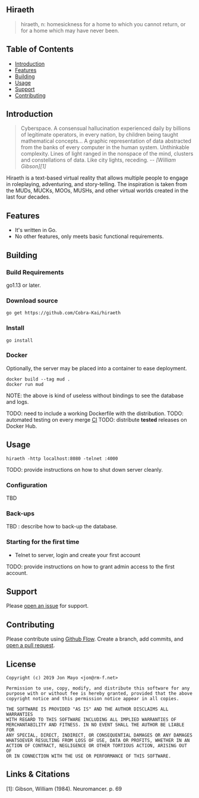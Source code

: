 ## Hiraeth

> hiraeth, n: homesickness for a home to which you cannot return, or for a home which may have never been.

## Table of Contents

- [Introduction](#introduction)
- [Features](#features)
- [Building](#building)
- [Usage](#usage)
- [Support](#support)
- [Contributing](#contributing)

## Introduction

> Cyberspace. A consensual hallucination experienced daily by billions of
> legitimate operators, in every nation, by children being taught mathematical
> concepts... A graphic representation of data abstracted from the banks of
> every computer in the human system. Unthinkable complexity. Lines of light
> ranged in the nonspace of the mind, clusters and constellations of data. Like
> city lights, receding.
> -- <cite>[William Gibson][1]</cite>

Hiraeth is a text-based virtual reality that allows multiple people to engage
in roleplaying, adventuring, and story-telling. The inspiration is taken from
the MUDs, MUCKs, MOOs, MUSHs, and other virtual worlds created in the last four
decades.

## Features

- It's written in Go.
- No other features, only meets basic functional requirements.

## Building

### Build Requirements

go1.13 or later.

### Download source

`go get https://github.com/Cobra-Kai/hiraeth`

### Install

`go install`

### Docker

Optionally, the server may be placed into a container to ease deployment.

    docker build --tag mud .
    docker run mud

NOTE: the above is kind of useless without bindings to see the database and logs.

TODO: need to include a working Dockerfile with the distribution.
TODO: automated testing on every merge [CI](https://en.wikipedia.org/wiki/Continuous_integration)
TODO: distribute **tested** releases on Docker Hub.

## Usage

`hiraeth -http localhost:8080 -telnet :4000`

TODO: provide instructions on how to shut down server cleanly.

### Configuration

TBD

### Back-ups

TBD : describe how to back-up the database.

### Starting for the first time

- Telnet to server, login and create your first account

TODO: provide instructions on how to grant admin access to the first account.

## Support

Please [open an issue](https://github.com/Cobra-Kai/hiraeth/issues/new) for support.

## Contributing

Please contribute using [Github Flow](https://guides.github.com/introduction/flow/).
Create a branch, add commits, and [open a pull request](https://github.com/Cobra-Kai/hiraeth/compare/).

## License

```
Copyright (c) 2019 Jon Mayo <jon@rm-f.net>

Permission to use, copy, modify, and distribute this software for any
purpose with or without fee is hereby granted, provided that the above
copyright notice and this permission notice appear in all copies.

THE SOFTWARE IS PROVIDED "AS IS" AND THE AUTHOR DISCLAIMS ALL WARRANTIES
WITH REGARD TO THIS SOFTWARE INCLUDING ALL IMPLIED WARRANTIES OF
MERCHANTABILITY AND FITNESS. IN NO EVENT SHALL THE AUTHOR BE LIABLE FOR
ANY SPECIAL, DIRECT, INDIRECT, OR CONSEQUENTIAL DAMAGES OR ANY DAMAGES
WHATSOEVER RESULTING FROM LOSS OF USE, DATA OR PROFITS, WHETHER IN AN
ACTION OF CONTRACT, NEGLIGENCE OR OTHER TORTIOUS ACTION, ARISING OUT OF
OR IN CONNECTION WITH THE USE OR PERFORMANCE OF THIS SOFTWARE.
```

## Links & Citations

[1]: Gibson, William (1984). Neuromancer. p. 69
